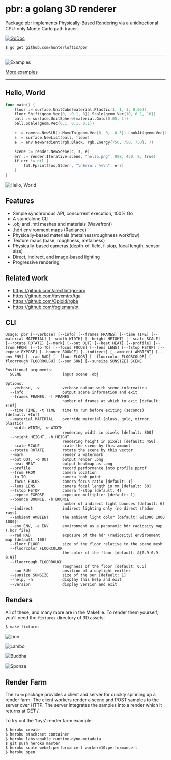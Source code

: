 # pbr: a golang 3D renderer

Package pbr implements Physically-Based Rendering via a unidirectional CPU-only Monte Carlo path tracer.

[![GoDoc](https://godoc.org/github.com/hunterloftis/pbr/pbr?status.svg)](https://godoc.org/github.com/hunterloftis/pbr/pbr)

```bash
$ go get github.com/hunterloftis/pbr
```

---

![Examples](https://user-images.githubusercontent.com/364501/44284436-a29a8b80-a22f-11e8-96db-7ab6ebebef1e.jpg)

[More examples](#renders)

---

## Hello, World

```go
func main() {
	floor := surface.UnitCube(material.Plastic(1, 1, 1, 0.05))
	floor.Shift(geom.Vec{0, -0.1, 0}).Scale(geom.Vec{10, 0.1, 10})
	ball := surface.UnitSphere(material.Gold(0.05, 1))
	ball.Scale(geom.Vec{0.1, 0.1, 0.1})

	c := camera.NewSLR().MoveTo(geom.Vec{0, 0, -0.5}).LookAt(geom.Vec{0, 0, 0})
	s := surface.NewList(ball, floor)
	e := env.NewGradient(rgb.Black, rgb.Energy{750, 750, 750}, 7)

	scene := render.NewScene(c, s, e)
	err := render.Iterative(scene, "hello.png", 898, 450, 8, true)
	if err != nil {
		fmt.Fprintf(os.Stderr, "\nError: %v\n", err)
	}
}
```

![Hello, World](https://user-images.githubusercontent.com/364501/44286751-35d7bf00-a238-11e8-91c5-5a1ea208f726.png)

## Features

- Simple synchronous API, concurrent execution, 100% Go
- A standalone CLI
- .obj and .mtl meshes and materials (Wavefront)
- .hdri environment maps (Radiance)
- Physically-based materials (metalness/roughness workflow)
- Texture maps (base, roughness, metalness)
- Physically-based cameras (depth-of-field, f-stop, focal length, sensor size)
- Direct, indirect, and image-based lighting
- Progressive rendering

## Related work

- https://github.com/alexflint/go-arg
- https://github.com/ftrvxmtrx/tga
- https://github.com/Opioid/rgbe
- https://github.com/fogleman/pt

## CLI

```
Usage: pbr [--verbose] [--info] [--frames FRAMES] [--time TIME] [--material MATERIAL] [--width WIDTH] [--height HEIGHT] [--scale SCALE] [--rotate ROTATE] [--mark] [--out OUT] [--heat HEAT] [--profile] [--from FROM] [--to TO] [--focus FOCUS] [--lens LENS] [--fstop FSTOP] [--expose EXPOSE] [--bounce BOUNCE] [--indirect] [--ambient AMBIENT] [--env ENV] [--rad RAD] [--floor FLOOR] [--floorcolor FLOORCOLOR] [--floorrough FLOORROUGH] [--sun SUN] [--sunsize SUNSIZE] SCENE

Positional arguments:
  SCENE                  input scene .obj

Options:
  --verbose, -v          verbose output with scene information
  --info                 output scene information and exit
  --frames FRAMES, -f FRAMES
                         number of frames at which to exit [default: +Inf]
  --time TIME, -t TIME   time to run before exiting (seconds) [default: +Inf]
  --material MATERIAL    override material (glass, gold, mirror, plastic)
  --width WIDTH, -w WIDTH
                         rendering width in pixels [default: 800]
  --height HEIGHT, -h HEIGHT
                         rendering height in pixels [default: 450]
  --scale SCALE          scale the scene by this amount
  --rotate ROTATE        rotate the scene by this vector
  --mark                 render a watermark
  --out OUT, -o OUT      output render .png
  --heat HEAT            output heatmap as .png
  --profile              record performance into profile.pprof
  --from FROM            camera location
  --to TO                camera look point
  --focus FOCUS          camera focus ratio [default: 1]
  --lens LENS            camera focal length in mm [default: 50]
  --fstop FSTOP          camera f-stop [default: 4]
  --expose EXPOSE        exposure multiplier [default: 1]
  --bounce BOUNCE, -b BOUNCE
                         number of indirect light bounces [default: 6]
  --indirect             indirect lighting only (no direct shadow rays)
  --ambient AMBIENT      the ambient light color [default: &{1000 1000 1000}]
  --env ENV, -e ENV      environment as a panoramic hdr radiosity map (.hdr file)
  --rad RAD              exposure of the hdr (radiosity) environment map [default: 100]
  --floor FLOOR          size of the floor relative to the scene mesh
  --floorcolor FLOORCOLOR
                         the color of the floor [default: &{0.9 0.9 0.9}]
  --floorrough FLOORROUGH
                         roughness of the floor [default: 0.5]
  --sun SUN              position of a daylight emitter
  --sunsize SUNSIZE      size of the sun [default: 1]
  --help, -h             display this help and exit
  --version              display version and exit
```

## Renders

All of these, and many more are in the Makefile.
To render them yourself, you'll need the `fixtures` directory of 3D assets:

```
$ make fixtures
```

![Lion](https://user-images.githubusercontent.com/364501/44287057-62d8a180-a239-11e8-89b3-a6d5b5d0e6d1.png)

![Lambo](https://user-images.githubusercontent.com/364501/44287090-7d127f80-a239-11e8-9590-3ea7b8a68c22.png)

![Buddha](https://user-images.githubusercontent.com/364501/44287101-84398d80-a239-11e8-83d4-7062ababbe40.png)

![Sponza](https://user-images.githubusercontent.com/364501/44287118-91567c80-a239-11e8-8463-2c16afdd204a.png)

## Render Farm

The `farm` package provides a client and server for quickly spinning up a render farm.
The client workers render a scene and POST samples to the server over HTTP.
The server integrates the samples into a render which it returns at GET /.

To try out the 'toys' render farm example:

```
$ heroku create
$ heroku stack:set container
$ heroku labs:enable runtime-dyno-metadata
$ git push heroku master
$ heroku scale web=1:performance-l worker=10:performance-l
$ heroku open
```
